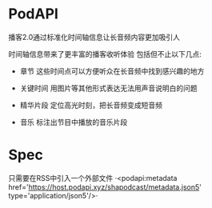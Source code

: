 # PodAPI

播客2.0通过标准化时间轴信息让长音频内容更加吸引人

时间轴信息带来了更丰富的播客收听体验
包括但不止以下几点:

- 章节
这些时间点可以方便听众在长音频中找到感兴趣的地方

- 关键时间
用图片等其他形式表达无法用声音说明白的问题

- 精华片段
定位高光时刻，把长音频变成短音频

- 音乐
标注出节目中播放的音乐片段

# Spec
只需要在RSS中引入一个外部文件
·<podapi:metadata href='https://host.podapi.xyz/shapodcast/metadata.json5' type='application/json5'/>·

